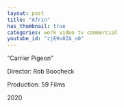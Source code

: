 ```yaml
---
layout: post
title: "Afrin"
has_thumbnail: true
categories: work video tv commercial
youtube_id: "zjE9v8ZA_o0"
---
```


“Carrier Pigeon”

Director: Rob Boocheck

Production: 59 Films

2020
